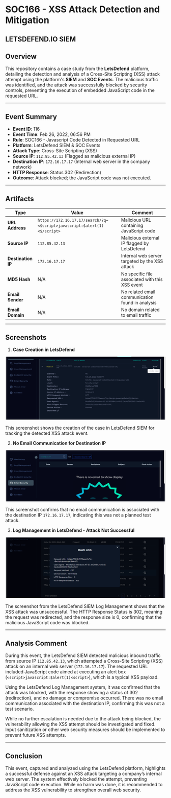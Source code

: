 # SOC166 - XSS Attack Detection and Mitigation
## LETSDEFEND.IO SIEM

## Overview
This repository contains a case study from the **LetsDefend** platform, detailing the detection and analysis of a Cross-Site Scripting (XSS) attack attempt using the platform's **SIEM** and **SOC Events**. The malicious traffic was identified, and the attack was successfully blocked by security controls, preventing the execution of embedded JavaScript code in the requested URL.

---

## Event Summary
- **Event ID**: 116
- **Event Time**: Feb 26, 2022, 06:56 PM
- **Rule**: SOC166 - Javascript Code Detected in Requested URL
- **Platform**: LetsDefend SIEM & SOC Events
- **Attack Type**: Cross-Site Scripting (XSS)
- **Source IP**: `112.85.42.13` (Flagged as malicious external IP)
- **Destination IP**: `172.16.17.17` (Internal web server in the company network)
- **HTTP Response**: Status 302 (Redirection)
- **Outcome**: Attack blocked; the JavaScript code was not executed.

---

## Artifacts

| **Type**            | **Value**                                                                 | **Comment**                                         |
|---------------------|---------------------------------------------------------------------------|-----------------------------------------------------|
| **URL Address**      | `https://172.16.17.17/search/?q=<$script>javascript:$alert(1)<$/script>`  | Malicious URL containing JavaScript code            |
| **Source IP**        | `112.85.42.13`                                                            | Malicious external IP flagged by LetsDefend         |
| **Destination IP**   | `172.16.17.17`                                                            | Internal web server targeted by the XSS attack      |
| **MD5 Hash**         | N/A                                                                       | No specific file associated with this XSS event     |
| **Email Sender**     | N/A                                                                       | No related email communication found in analysis    |
| **Email Domain**     | N/A                                                                       | No domain related to email traffic                  |

---

## Screenshots

1. **Case Creation in LetsDefend**

![Case Creation Screenshot](screenshots/case_creation.png)

This screenshot shows the creation of the case in LetsDefend SIEM for tracking the detected XSS attack event.

2. **No Email Communication for Destination IP**

![No Email Communication Screenshot](screenshots/no_email_communication.png)

This screenshot confirms that no email communication is associated with the destination IP `172.16.17.17`, indicating this was not a planned test attack.

3. **Log Management in LetsDefend - Attack Not Successful**

![Log Management Screenshot](screenshots/log_management_redirection.png)

The screenshot from the LetsDefend SIEM Log Management shows that the XSS attack was unsuccessful. The HTTP Response Status is 302, meaning the request was redirected, and the response size is 0, confirming that the malicious JavaScript code was blocked.

---

## Analysis Comment

During this event, the LetsDefend SIEM detected malicious inbound traffic from source IP `112.85.42.13`, which attempted a Cross-Site Scripting (XSS) attack on an internal web server (`172.16.17.17`). The requested URL included JavaScript code aimed at executing an alert box (`<script>javascript:$alert(1)<script>`), which is a typical XSS payload.

Using the LetsDefend Log Management system, it was confirmed that the attack was blocked, with the response showing a status of 302 (redirection), and no damage or compromise occurred. There was no email communication associated with the destination IP, confirming this was not a test scenario.

While no further escalation is needed due to the attack being blocked, the vulnerability allowing the XSS attempt should be investigated and fixed. Input sanitization or other web security measures should be implemented to prevent future XSS attempts.

---

## Conclusion

This event, captured and analyzed using the LetsDefend platform, highlights a successful defense against an XSS attack targeting a company’s internal web server. The system effectively blocked the attempt, preventing JavaScript code execution. While no harm was done, it is recommended to address the XSS vulnerability to strengthen overall web security.
